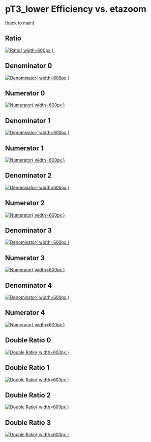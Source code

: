 # pT3_lower Efficiency vs. etazoom

[[back to main](./)]



## Ratio

[![Ratio](../mtv/var/pT3_lower_vtr_13_1_eff_etazoom.png){ width=600px }](../mtv/var/pT3_lower_vtr_13_1_eff_etazoom.pdf)

## Denominator 0

[![Denominator](../mtv/den/pT3_lower_vtr_13_1_eff_etazoom_den0.png){ width=600px }](../mtv/den/pT3_lower_vtr_13_1_eff_etazoom_den0.pdf)

## Numerator 0

[![Numerator](../mtv/num/pT3_lower_vtr_13_1_eff_etazoom_num0.png){ width=600px }](../mtv/num/pT3_lower_vtr_13_1_eff_etazoom_num0.pdf)

## Denominator 1

[![Denominator](../mtv/den/pT3_lower_vtr_13_1_eff_etazoom_den1.png){ width=600px }](../mtv/den/pT3_lower_vtr_13_1_eff_etazoom_den1.pdf)

## Numerator 1

[![Numerator](../mtv/num/pT3_lower_vtr_13_1_eff_etazoom_num1.png){ width=600px }](../mtv/num/pT3_lower_vtr_13_1_eff_etazoom_num1.pdf)

## Denominator 2

[![Denominator](../mtv/den/pT3_lower_vtr_13_1_eff_etazoom_den2.png){ width=600px }](../mtv/den/pT3_lower_vtr_13_1_eff_etazoom_den2.pdf)

## Numerator 2

[![Numerator](../mtv/num/pT3_lower_vtr_13_1_eff_etazoom_num2.png){ width=600px }](../mtv/num/pT3_lower_vtr_13_1_eff_etazoom_num2.pdf)

## Denominator 3

[![Denominator](../mtv/den/pT3_lower_vtr_13_1_eff_etazoom_den3.png){ width=600px }](../mtv/den/pT3_lower_vtr_13_1_eff_etazoom_den3.pdf)

## Numerator 3

[![Numerator](../mtv/num/pT3_lower_vtr_13_1_eff_etazoom_num3.png){ width=600px }](../mtv/num/pT3_lower_vtr_13_1_eff_etazoom_num3.pdf)

## Denominator 4

[![Denominator](../mtv/den/pT3_lower_vtr_13_1_eff_etazoom_den4.png){ width=600px }](../mtv/den/pT3_lower_vtr_13_1_eff_etazoom_den4.pdf)

## Numerator 4

[![Numerator](../mtv/num/pT3_lower_vtr_13_1_eff_etazoom_num4.png){ width=600px }](../mtv/num/pT3_lower_vtr_13_1_eff_etazoom_num4.pdf)

## Double Ratio 0

[![Double Ratio](../mtv/ratio/pT3_lower_vtr_13_1_eff_etazoom_ratio0.png){ width=600px }](../mtv/ratio/pT3_lower_vtr_13_1_eff_etazoom_ratio0.pdf)

## Double Ratio 1

[![Double Ratio](../mtv/ratio/pT3_lower_vtr_13_1_eff_etazoom_ratio1.png){ width=600px }](../mtv/ratio/pT3_lower_vtr_13_1_eff_etazoom_ratio1.pdf)

## Double Ratio 2

[![Double Ratio](../mtv/ratio/pT3_lower_vtr_13_1_eff_etazoom_ratio2.png){ width=600px }](../mtv/ratio/pT3_lower_vtr_13_1_eff_etazoom_ratio2.pdf)

## Double Ratio 3

[![Double Ratio](../mtv/ratio/pT3_lower_vtr_13_1_eff_etazoom_ratio3.png){ width=600px }](../mtv/ratio/pT3_lower_vtr_13_1_eff_etazoom_ratio3.pdf)

